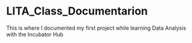 # LITA_Class_Documentarion
This is where I documented my first project while learning Data Analysis with the Incubator Hub
